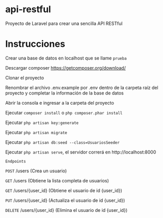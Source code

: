 # api-restful
Proyecto de Laravel para crear una sencilla API RESTful

# Instrucciones


Crear una base de datos en localhost que se llame `prueba`

Descargar composer https://getcomposer.org/download/

Clonar el proyecto

Renombrar el archivo .env.example por .env dentro de la carpeta raíz del proyecto y completar la información de la base de datos

Abrir la consola e ingresar a la carpeta del proyecto

Ejecutar `composer install` o `php composer.phar install`

Ejecutar `php artisan key:generate`

Ejecutar `php artisan migrate`

Ejecutar `php artisan db:seed --class=UsuariosSeeder`

Ejecutar `php artisan serve`, el servidor correrá en http://localhost:8000

```
Endpoints
```
`POST` /users (Crea un usuario)

`GET` /users (Obtiene la lista completa de usuarios)

`GET` /users/{user_id} (Obtiene el usuario de id {user_id})

`PUT` /users/{user_id} (Actualiza el usuario de id {user_id})

`DELETE` /users/{user_id} (Elimina el usuario de id {user_id})

